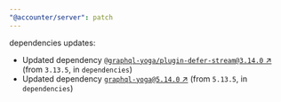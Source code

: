 ```yaml
---
"@accounter/server": patch
---
```

dependencies updates:
  - Updated dependency [`@graphql-yoga/plugin-defer-stream@3.14.0` ↗︎](https://www.npmjs.com/package/@graphql-yoga/plugin-defer-stream/v/3.14.0) (from `3.13.5`, in `dependencies`)
  - Updated dependency [`graphql-yoga@5.14.0` ↗︎](https://www.npmjs.com/package/graphql-yoga/v/5.14.0) (from `5.13.5`, in `dependencies`)
